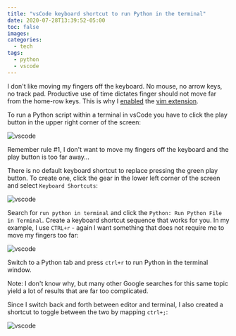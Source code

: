 ```yaml
---
title: "vsCode keyboard shortcut to run Python in the terminal"
date: 2020-07-28T13:39:52-05:00
toc: false
images:
categories:
  - tech
tags: 
  - python
  - vscode
---
```


I don't like moving my fingers off the keyboard.  No mouse, no arrow keys, no track pad.  Productive use of time dictates finger should not move far from the home-row keys.  This is why I [enabled](https://jasonmurray.org/posts/2020/vscodevim/) the [vim extension](https://marketplace.visualstudio.com/items?itemName=vscodevim.vim).  

To run a Python script within a terminal in vsCode you have to click the play button in the upper right corner of the screen:

![vscode](/images/vscodeplaybutton.png)

Remember rule #1, I don't want to move my fingers off the keyboard and the play button is too far away...

There is no default keyboard shortcut to replace pressing the green play button.   To create one, click the gear in the lower left corner of the screen and select `Keyboard Shortcuts`:

![vscode](/images/vscodeshortcutmenu.png)

Search for `run python in terminal` and click the `Python: Run Python File in Terminal`.  Create a keyboard shortcut sequence that works for you.  In my example, I use `CTRL+r` - again I want something that does not require me to move my fingers too far:

![vscode](/images/vscoderunshortcut.png)

Switch to a Python tab and press `ctrl+r` to run Python in the terminal window.

Note: I don't know why, but many other Google searches for this same topic yield a lot of results that are far too complicated.  

Since I switch back and forth between editor and terminal, I also created a shortcut to toggle between the two by mapping `ctrl+;`:

![vscode](/images/vscodetoggleterm.png)
